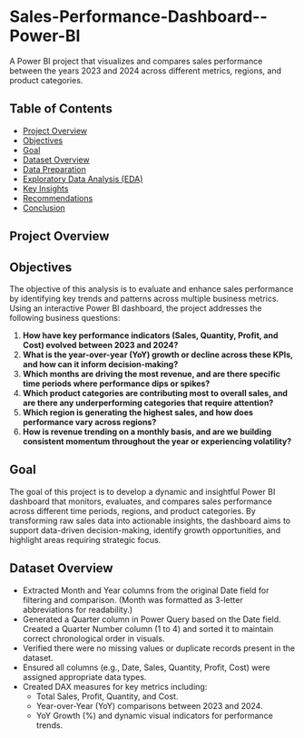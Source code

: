 # Sales-Performance-Dashboard--Power-BI
A Power BI project that visualizes and compares sales performance between the years 2023 and 2024 across different metrics, regions, and product categories. 

## Table of Contents
- [Project Overview](#project-Overview)
- [Objectives](#objectives)
- [Goal](#goal)
- [Dataset Overview](#dataset-overview)
- [ Data Preparation](#data-preparation)
- [Exploratory Data Analysis (EDA)](#exploratory-data-analysis-eda)
- [Key Insights](#key-insights)
- [Recommendations](#recommendations)
- [Conclusion](#conclusion)


## Project Overview


## Objectives
The objective of this analysis is to evaluate and enhance sales performance by identifying key trends and patterns across multiple business metrics. Using an interactive Power BI dashboard, the project addresses the following business questions:

1. **How have key performance indicators (Sales, Quantity, Profit, and Cost) evolved between 2023 and 2024?**
2. **What is the year-over-year (YoY) growth or decline across these KPIs, and how can it inform decision-making?**
3. **Which months are driving the most revenue, and are there specific time periods where performance dips or spikes?**
4. **Which product categories are contributing most to overall sales, and are there any underperforming categories that require attention?**
5. **Which region is generating the highest sales, and how does performance vary across regions?**
6. **How is revenue trending on a monthly basis, and are we building consistent momentum throughout the year or experiencing volatility?**

## Goal
The goal of this project is to develop a dynamic and insightful Power BI dashboard that monitors, evaluates, and compares sales performance across different time periods, regions, and product categories. By transforming raw sales data into actionable insights, the dashboard aims to support data-driven decision-making, identify growth opportunities, and highlight areas requiring strategic focus.

## Dataset Overview
- Extracted Month and Year columns from the original Date field for filtering and comparison. (Month was formatted as 3-letter abbreviations for readability.)
- Generated a Quarter column in Power Query based on the Date field. Created a Quarter Number column (1 to 4) and sorted it to maintain correct chronological order in visuals.
- Verified there were no missing values or duplicate records present in the dataset.
- Ensured all columns (e.g., Date, Sales, Quantity, Profit, Cost) were assigned appropriate data types.
- Created DAX measures for key metrics including:
  - Total Sales, Profit, Quantity, and Cost.
  - Year-over-Year (YoY) comparisons between 2023 and 2024.
  - YoY Growth (%) and dynamic visual indicators for performance trends.



